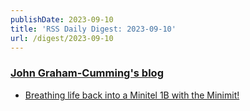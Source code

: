 ```yaml
---
publishDate: 2023-09-10
title: 'RSS Daily Digest: 2023-09-10'
url: /digest/2023-09-10
---
```


### [John Graham-Cumming's blog](http://blog.jgc.org/)

  * [Breathing life back into a Minitel 1B with the Minimit!](http://blog.jgc.org/feeds/4734651316535885855/comments/default)
  

